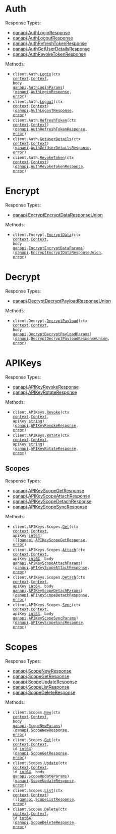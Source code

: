 # Auth

Response Types:

- <a href="https://pkg.go.dev/github.com/stainless-sdks/qanapi-go">qanapi</a>.<a href="https://pkg.go.dev/github.com/stainless-sdks/qanapi-go#AuthLoginResponse">AuthLoginResponse</a>
- <a href="https://pkg.go.dev/github.com/stainless-sdks/qanapi-go">qanapi</a>.<a href="https://pkg.go.dev/github.com/stainless-sdks/qanapi-go#AuthLogoutResponse">AuthLogoutResponse</a>
- <a href="https://pkg.go.dev/github.com/stainless-sdks/qanapi-go">qanapi</a>.<a href="https://pkg.go.dev/github.com/stainless-sdks/qanapi-go#AuthRefreshTokenResponse">AuthRefreshTokenResponse</a>
- <a href="https://pkg.go.dev/github.com/stainless-sdks/qanapi-go">qanapi</a>.<a href="https://pkg.go.dev/github.com/stainless-sdks/qanapi-go#AuthGetUserDetailsResponse">AuthGetUserDetailsResponse</a>
- <a href="https://pkg.go.dev/github.com/stainless-sdks/qanapi-go">qanapi</a>.<a href="https://pkg.go.dev/github.com/stainless-sdks/qanapi-go#AuthRevokeTokenResponse">AuthRevokeTokenResponse</a>

Methods:

- <code title="post /auth/login">client.Auth.<a href="https://pkg.go.dev/github.com/stainless-sdks/qanapi-go#AuthService.Login">Login</a>(ctx <a href="https://pkg.go.dev/context">context</a>.<a href="https://pkg.go.dev/context#Context">Context</a>, body <a href="https://pkg.go.dev/github.com/stainless-sdks/qanapi-go">qanapi</a>.<a href="https://pkg.go.dev/github.com/stainless-sdks/qanapi-go#AuthLoginParams">AuthLoginParams</a>) (<a href="https://pkg.go.dev/github.com/stainless-sdks/qanapi-go">qanapi</a>.<a href="https://pkg.go.dev/github.com/stainless-sdks/qanapi-go#AuthLoginResponse">AuthLoginResponse</a>, <a href="https://pkg.go.dev/builtin#error">error</a>)</code>
- <code title="post /auth/logout">client.Auth.<a href="https://pkg.go.dev/github.com/stainless-sdks/qanapi-go#AuthService.Logout">Logout</a>(ctx <a href="https://pkg.go.dev/context">context</a>.<a href="https://pkg.go.dev/context#Context">Context</a>) (<a href="https://pkg.go.dev/github.com/stainless-sdks/qanapi-go">qanapi</a>.<a href="https://pkg.go.dev/github.com/stainless-sdks/qanapi-go#AuthLogoutResponse">AuthLogoutResponse</a>, <a href="https://pkg.go.dev/builtin#error">error</a>)</code>
- <code title="post /auth/refresh">client.Auth.<a href="https://pkg.go.dev/github.com/stainless-sdks/qanapi-go#AuthService.RefreshToken">RefreshToken</a>(ctx <a href="https://pkg.go.dev/context">context</a>.<a href="https://pkg.go.dev/context#Context">Context</a>) (<a href="https://pkg.go.dev/github.com/stainless-sdks/qanapi-go">qanapi</a>.<a href="https://pkg.go.dev/github.com/stainless-sdks/qanapi-go#AuthRefreshTokenResponse">AuthRefreshTokenResponse</a>, <a href="https://pkg.go.dev/builtin#error">error</a>)</code>
- <code title="get /auth/userdetails">client.Auth.<a href="https://pkg.go.dev/github.com/stainless-sdks/qanapi-go#AuthService.GetUserDetails">GetUserDetails</a>(ctx <a href="https://pkg.go.dev/context">context</a>.<a href="https://pkg.go.dev/context#Context">Context</a>) (<a href="https://pkg.go.dev/github.com/stainless-sdks/qanapi-go">qanapi</a>.<a href="https://pkg.go.dev/github.com/stainless-sdks/qanapi-go#AuthGetUserDetailsResponse">AuthGetUserDetailsResponse</a>, <a href="https://pkg.go.dev/builtin#error">error</a>)</code>
- <code title="post /auth/revoke">client.Auth.<a href="https://pkg.go.dev/github.com/stainless-sdks/qanapi-go#AuthService.RevokeToken">RevokeToken</a>(ctx <a href="https://pkg.go.dev/context">context</a>.<a href="https://pkg.go.dev/context#Context">Context</a>) (<a href="https://pkg.go.dev/github.com/stainless-sdks/qanapi-go">qanapi</a>.<a href="https://pkg.go.dev/github.com/stainless-sdks/qanapi-go#AuthRevokeTokenResponse">AuthRevokeTokenResponse</a>, <a href="https://pkg.go.dev/builtin#error">error</a>)</code>

# Encrypt

Response Types:

- <a href="https://pkg.go.dev/github.com/stainless-sdks/qanapi-go">qanapi</a>.<a href="https://pkg.go.dev/github.com/stainless-sdks/qanapi-go#EncryptEncryptDataResponseUnion">EncryptEncryptDataResponseUnion</a>

Methods:

- <code title="post /encrypt">client.Encrypt.<a href="https://pkg.go.dev/github.com/stainless-sdks/qanapi-go#EncryptService.EncryptData">EncryptData</a>(ctx <a href="https://pkg.go.dev/context">context</a>.<a href="https://pkg.go.dev/context#Context">Context</a>, body <a href="https://pkg.go.dev/github.com/stainless-sdks/qanapi-go">qanapi</a>.<a href="https://pkg.go.dev/github.com/stainless-sdks/qanapi-go#EncryptEncryptDataParams">EncryptEncryptDataParams</a>) (<a href="https://pkg.go.dev/github.com/stainless-sdks/qanapi-go">qanapi</a>.<a href="https://pkg.go.dev/github.com/stainless-sdks/qanapi-go#EncryptEncryptDataResponseUnion">EncryptEncryptDataResponseUnion</a>, <a href="https://pkg.go.dev/builtin#error">error</a>)</code>

# Decrypt

Response Types:

- <a href="https://pkg.go.dev/github.com/stainless-sdks/qanapi-go">qanapi</a>.<a href="https://pkg.go.dev/github.com/stainless-sdks/qanapi-go#DecryptDecryptPayloadResponseUnion">DecryptDecryptPayloadResponseUnion</a>

Methods:

- <code title="post /decrypt">client.Decrypt.<a href="https://pkg.go.dev/github.com/stainless-sdks/qanapi-go#DecryptService.DecryptPayload">DecryptPayload</a>(ctx <a href="https://pkg.go.dev/context">context</a>.<a href="https://pkg.go.dev/context#Context">Context</a>, body <a href="https://pkg.go.dev/github.com/stainless-sdks/qanapi-go">qanapi</a>.<a href="https://pkg.go.dev/github.com/stainless-sdks/qanapi-go#DecryptDecryptPayloadParams">DecryptDecryptPayloadParams</a>) (<a href="https://pkg.go.dev/github.com/stainless-sdks/qanapi-go">qanapi</a>.<a href="https://pkg.go.dev/github.com/stainless-sdks/qanapi-go#DecryptDecryptPayloadResponseUnion">DecryptDecryptPayloadResponseUnion</a>, <a href="https://pkg.go.dev/builtin#error">error</a>)</code>

# APIKeys

Response Types:

- <a href="https://pkg.go.dev/github.com/stainless-sdks/qanapi-go">qanapi</a>.<a href="https://pkg.go.dev/github.com/stainless-sdks/qanapi-go#APIKeyRevokeResponse">APIKeyRevokeResponse</a>
- <a href="https://pkg.go.dev/github.com/stainless-sdks/qanapi-go">qanapi</a>.<a href="https://pkg.go.dev/github.com/stainless-sdks/qanapi-go#APIKeyRotateResponse">APIKeyRotateResponse</a>

Methods:

- <code title="patch /api-keys/{apiKey}/revoke">client.APIKeys.<a href="https://pkg.go.dev/github.com/stainless-sdks/qanapi-go#APIKeyService.Revoke">Revoke</a>(ctx <a href="https://pkg.go.dev/context">context</a>.<a href="https://pkg.go.dev/context#Context">Context</a>, apiKey <a href="https://pkg.go.dev/builtin#string">string</a>) (<a href="https://pkg.go.dev/github.com/stainless-sdks/qanapi-go">qanapi</a>.<a href="https://pkg.go.dev/github.com/stainless-sdks/qanapi-go#APIKeyRevokeResponse">APIKeyRevokeResponse</a>, <a href="https://pkg.go.dev/builtin#error">error</a>)</code>
- <code title="patch /api-keys/{apiKey}/rotate">client.APIKeys.<a href="https://pkg.go.dev/github.com/stainless-sdks/qanapi-go#APIKeyService.Rotate">Rotate</a>(ctx <a href="https://pkg.go.dev/context">context</a>.<a href="https://pkg.go.dev/context#Context">Context</a>, apiKey <a href="https://pkg.go.dev/builtin#string">string</a>) (<a href="https://pkg.go.dev/github.com/stainless-sdks/qanapi-go">qanapi</a>.<a href="https://pkg.go.dev/github.com/stainless-sdks/qanapi-go#APIKeyRotateResponse">APIKeyRotateResponse</a>, <a href="https://pkg.go.dev/builtin#error">error</a>)</code>

## Scopes

Response Types:

- <a href="https://pkg.go.dev/github.com/stainless-sdks/qanapi-go">qanapi</a>.<a href="https://pkg.go.dev/github.com/stainless-sdks/qanapi-go#APIKeyScopeGetResponse">APIKeyScopeGetResponse</a>
- <a href="https://pkg.go.dev/github.com/stainless-sdks/qanapi-go">qanapi</a>.<a href="https://pkg.go.dev/github.com/stainless-sdks/qanapi-go#APIKeyScopeAttachResponse">APIKeyScopeAttachResponse</a>
- <a href="https://pkg.go.dev/github.com/stainless-sdks/qanapi-go">qanapi</a>.<a href="https://pkg.go.dev/github.com/stainless-sdks/qanapi-go#APIKeyScopeDetachResponse">APIKeyScopeDetachResponse</a>
- <a href="https://pkg.go.dev/github.com/stainless-sdks/qanapi-go">qanapi</a>.<a href="https://pkg.go.dev/github.com/stainless-sdks/qanapi-go#APIKeyScopeSyncResponse">APIKeyScopeSyncResponse</a>

Methods:

- <code title="get /api-keys/{apiKey}/scopes">client.APIKeys.Scopes.<a href="https://pkg.go.dev/github.com/stainless-sdks/qanapi-go#APIKeyScopeService.Get">Get</a>(ctx <a href="https://pkg.go.dev/context">context</a>.<a href="https://pkg.go.dev/context#Context">Context</a>, apiKey <a href="https://pkg.go.dev/builtin#int64">int64</a>) ([]<a href="https://pkg.go.dev/github.com/stainless-sdks/qanapi-go">qanapi</a>.<a href="https://pkg.go.dev/github.com/stainless-sdks/qanapi-go#APIKeyScopeGetResponse">APIKeyScopeGetResponse</a>, <a href="https://pkg.go.dev/builtin#error">error</a>)</code>
- <code title="post /api-keys/{apiKey}/scopes/attach">client.APIKeys.Scopes.<a href="https://pkg.go.dev/github.com/stainless-sdks/qanapi-go#APIKeyScopeService.Attach">Attach</a>(ctx <a href="https://pkg.go.dev/context">context</a>.<a href="https://pkg.go.dev/context#Context">Context</a>, apiKey <a href="https://pkg.go.dev/builtin#int64">int64</a>, body <a href="https://pkg.go.dev/github.com/stainless-sdks/qanapi-go">qanapi</a>.<a href="https://pkg.go.dev/github.com/stainless-sdks/qanapi-go#APIKeyScopeAttachParams">APIKeyScopeAttachParams</a>) (<a href="https://pkg.go.dev/github.com/stainless-sdks/qanapi-go">qanapi</a>.<a href="https://pkg.go.dev/github.com/stainless-sdks/qanapi-go#APIKeyScopeAttachResponse">APIKeyScopeAttachResponse</a>, <a href="https://pkg.go.dev/builtin#error">error</a>)</code>
- <code title="post /api-keys/{apiKey}/scopes/detach">client.APIKeys.Scopes.<a href="https://pkg.go.dev/github.com/stainless-sdks/qanapi-go#APIKeyScopeService.Detach">Detach</a>(ctx <a href="https://pkg.go.dev/context">context</a>.<a href="https://pkg.go.dev/context#Context">Context</a>, apiKey <a href="https://pkg.go.dev/builtin#int64">int64</a>, body <a href="https://pkg.go.dev/github.com/stainless-sdks/qanapi-go">qanapi</a>.<a href="https://pkg.go.dev/github.com/stainless-sdks/qanapi-go#APIKeyScopeDetachParams">APIKeyScopeDetachParams</a>) (<a href="https://pkg.go.dev/github.com/stainless-sdks/qanapi-go">qanapi</a>.<a href="https://pkg.go.dev/github.com/stainless-sdks/qanapi-go#APIKeyScopeDetachResponse">APIKeyScopeDetachResponse</a>, <a href="https://pkg.go.dev/builtin#error">error</a>)</code>
- <code title="post /api-keys/{apiKey}/scopes/sync">client.APIKeys.Scopes.<a href="https://pkg.go.dev/github.com/stainless-sdks/qanapi-go#APIKeyScopeService.Sync">Sync</a>(ctx <a href="https://pkg.go.dev/context">context</a>.<a href="https://pkg.go.dev/context#Context">Context</a>, apiKey <a href="https://pkg.go.dev/builtin#int64">int64</a>, body <a href="https://pkg.go.dev/github.com/stainless-sdks/qanapi-go">qanapi</a>.<a href="https://pkg.go.dev/github.com/stainless-sdks/qanapi-go#APIKeyScopeSyncParams">APIKeyScopeSyncParams</a>) (<a href="https://pkg.go.dev/github.com/stainless-sdks/qanapi-go">qanapi</a>.<a href="https://pkg.go.dev/github.com/stainless-sdks/qanapi-go#APIKeyScopeSyncResponse">APIKeyScopeSyncResponse</a>, <a href="https://pkg.go.dev/builtin#error">error</a>)</code>

# Scopes

Response Types:

- <a href="https://pkg.go.dev/github.com/stainless-sdks/qanapi-go">qanapi</a>.<a href="https://pkg.go.dev/github.com/stainless-sdks/qanapi-go#ScopeNewResponse">ScopeNewResponse</a>
- <a href="https://pkg.go.dev/github.com/stainless-sdks/qanapi-go">qanapi</a>.<a href="https://pkg.go.dev/github.com/stainless-sdks/qanapi-go#ScopeGetResponse">ScopeGetResponse</a>
- <a href="https://pkg.go.dev/github.com/stainless-sdks/qanapi-go">qanapi</a>.<a href="https://pkg.go.dev/github.com/stainless-sdks/qanapi-go#ScopeUpdateResponse">ScopeUpdateResponse</a>
- <a href="https://pkg.go.dev/github.com/stainless-sdks/qanapi-go">qanapi</a>.<a href="https://pkg.go.dev/github.com/stainless-sdks/qanapi-go#ScopeListResponse">ScopeListResponse</a>
- <a href="https://pkg.go.dev/github.com/stainless-sdks/qanapi-go">qanapi</a>.<a href="https://pkg.go.dev/github.com/stainless-sdks/qanapi-go#ScopeDeleteResponse">ScopeDeleteResponse</a>

Methods:

- <code title="post /scopes">client.Scopes.<a href="https://pkg.go.dev/github.com/stainless-sdks/qanapi-go#ScopeService.New">New</a>(ctx <a href="https://pkg.go.dev/context">context</a>.<a href="https://pkg.go.dev/context#Context">Context</a>, body <a href="https://pkg.go.dev/github.com/stainless-sdks/qanapi-go">qanapi</a>.<a href="https://pkg.go.dev/github.com/stainless-sdks/qanapi-go#ScopeNewParams">ScopeNewParams</a>) (<a href="https://pkg.go.dev/github.com/stainless-sdks/qanapi-go">qanapi</a>.<a href="https://pkg.go.dev/github.com/stainless-sdks/qanapi-go#ScopeNewResponse">ScopeNewResponse</a>, <a href="https://pkg.go.dev/builtin#error">error</a>)</code>
- <code title="get /scopes/{id}">client.Scopes.<a href="https://pkg.go.dev/github.com/stainless-sdks/qanapi-go#ScopeService.Get">Get</a>(ctx <a href="https://pkg.go.dev/context">context</a>.<a href="https://pkg.go.dev/context#Context">Context</a>, id <a href="https://pkg.go.dev/builtin#int64">int64</a>) (<a href="https://pkg.go.dev/github.com/stainless-sdks/qanapi-go">qanapi</a>.<a href="https://pkg.go.dev/github.com/stainless-sdks/qanapi-go#ScopeGetResponse">ScopeGetResponse</a>, <a href="https://pkg.go.dev/builtin#error">error</a>)</code>
- <code title="put /scopes/{id}">client.Scopes.<a href="https://pkg.go.dev/github.com/stainless-sdks/qanapi-go#ScopeService.Update">Update</a>(ctx <a href="https://pkg.go.dev/context">context</a>.<a href="https://pkg.go.dev/context#Context">Context</a>, id <a href="https://pkg.go.dev/builtin#int64">int64</a>, body <a href="https://pkg.go.dev/github.com/stainless-sdks/qanapi-go">qanapi</a>.<a href="https://pkg.go.dev/github.com/stainless-sdks/qanapi-go#ScopeUpdateParams">ScopeUpdateParams</a>) (<a href="https://pkg.go.dev/github.com/stainless-sdks/qanapi-go">qanapi</a>.<a href="https://pkg.go.dev/github.com/stainless-sdks/qanapi-go#ScopeUpdateResponse">ScopeUpdateResponse</a>, <a href="https://pkg.go.dev/builtin#error">error</a>)</code>
- <code title="get /scopes">client.Scopes.<a href="https://pkg.go.dev/github.com/stainless-sdks/qanapi-go#ScopeService.List">List</a>(ctx <a href="https://pkg.go.dev/context">context</a>.<a href="https://pkg.go.dev/context#Context">Context</a>) ([]<a href="https://pkg.go.dev/github.com/stainless-sdks/qanapi-go">qanapi</a>.<a href="https://pkg.go.dev/github.com/stainless-sdks/qanapi-go#ScopeListResponse">ScopeListResponse</a>, <a href="https://pkg.go.dev/builtin#error">error</a>)</code>
- <code title="delete /scopes/{id}">client.Scopes.<a href="https://pkg.go.dev/github.com/stainless-sdks/qanapi-go#ScopeService.Delete">Delete</a>(ctx <a href="https://pkg.go.dev/context">context</a>.<a href="https://pkg.go.dev/context#Context">Context</a>, id <a href="https://pkg.go.dev/builtin#int64">int64</a>) (<a href="https://pkg.go.dev/github.com/stainless-sdks/qanapi-go">qanapi</a>.<a href="https://pkg.go.dev/github.com/stainless-sdks/qanapi-go#ScopeDeleteResponse">ScopeDeleteResponse</a>, <a href="https://pkg.go.dev/builtin#error">error</a>)</code>

